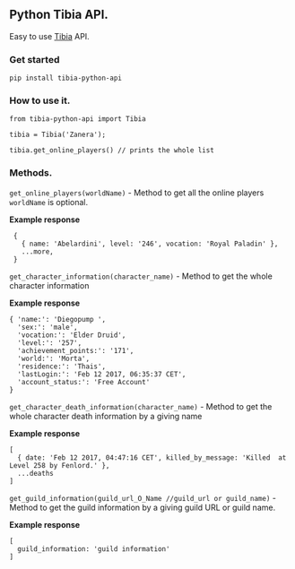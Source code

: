 ## Python Tibia API.

Easy to use [Tibia](http://www.tibia.com/news/?subtopic=latestnews) API.

### Get started

`pip install tibia-python-api`

### How to use it.

```
from tibia-python-api import Tibia

tibia = Tibia('Zanera');

tibia.get_online_players() // prints the whole list
```
### Methods.

`get_online_players(worldName)` - Method to get all the online players `worldName` is optional.

**Example response**
```
 {
   { name: 'Abelardini', level: '246', vocation: 'Royal Paladin' },
   ...more,
 }
```
`get_character_information(character_name)` - Method to get the whole character information

**Example response**
```
{ 'name:': 'Diegopump ',
  'sex:': 'male',
  'vocation:': 'Elder Druid',
  'level:': '257',
  'achievement_points:': '171',
  'world:': 'Morta',
  'residence:': 'Thais',
  'lastLogin:': 'Feb 12 2017, 06:35:37 CET',
  'account_status:': 'Free Account'
}
```

`get_character_death_information(character_name)` - Method to get the whole character death information by a giving name

**Example response**
```
[
  { date: 'Feb 12 2017, 04:47:16 CET', killed_by_message: 'Killed  at Level 258 by Fenlord.' },
  ...deaths
]
```

`get_guild_information(guild_url_O_Name //guild_url or guild_name)` - Method to get the guild information by a giving guild URL or guild name.

**Example response**
```
[
  guild_information: 'guild information'
]
```
